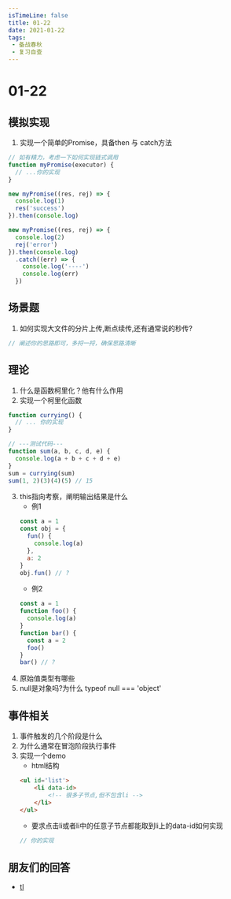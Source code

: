 ```yaml
---
isTimeLine: false
title: 01-22
date: 2021-01-22
tags:
 - 备战春秋
 - 复习自查
---
```

# 01-22

## 模拟实现
1. 实现一个简单的Promise，具备then 与 catch方法
```js
// 如有精力，考虑一下如何实现链式调用
function myPromise(executor) {
  // ...你的实现
}

new myPromise((res, rej) => {
  console.log(1)
  res('success')
}).then(console.log)

new myPromise((res, rej) => {
  console.log(2)
  rej('error')
}).then(console.log)
  .catch((err) => {
    console.log('----')
    console.log(err)
  })
```
## 场景题
1. 如何实现大文件的分片上传,断点续传,还有通常说的秒传?
```js
// 阐述你的思路即可，多捋一捋，确保思路清晰
```

## 理论
1. 什么是函数柯里化？他有什么作用
2. 实现一个柯里化函数
```js
function currying() {
  // ... 你的实现
}

// ---测试代码---
function sum(a, b, c, d, e) {
  console.log(a + b + c + d + e)
}
sum = currying(sum)
sum(1, 2)(3)(4)(5) // 15
```
3. this指向考察，阐明输出结果是什么
   * 例1
    ```js
    const a = 1
    const obj = {
      fun() {
        console.log(a)
      },
      a: 2
    }
    obj.fun() // ?
    ```
    * 例2
    ```js
    const a = 1
    function foo() {
      console.log(a)
    }
    function bar() {
      const a = 2
      foo()
    }
    bar() // ?
    ```
4. 原始值类型有哪些
5. null是对象吗?为什么 typeof null === 'object'
## 事件相关
1. 事件触发的几个阶段是什么
2. 为什么通常在冒泡阶段执行事件
3. 实现一个demo
   * html结构
    ```html
    <ul id='list'>
        <li data-id>
            <!-- 很多子节点,但不包含li -->
        </li>
    </ul>
    ```
    * 要求点击li或者li中的任意子节点都能取到li上的data-id如何实现
    ```js
    // 你的实现
    ```

## 朋友们的回答
* [tl](https://juejin.cn/post/6921253665609105415)
